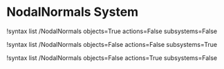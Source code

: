 <!-- MOOSE Documentation Stub: Remove this when content is added. -->

# NodalNormals System

!syntax list /NodalNormals objects=True actions=False subsystems=False

!syntax list /NodalNormals objects=False actions=False subsystems=True

!syntax list /NodalNormals objects=False actions=True subsystems=False
